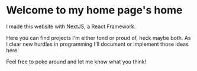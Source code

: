 # Welcome to my home page's home

I made this website with NextJS, a React Framework.

Here you can find projects I'm either fond or proud of, heck maybe both. As I clear new hurdles in programming I'll document or implement those ideas here.

Feel free to poke around and let me know what you think!
